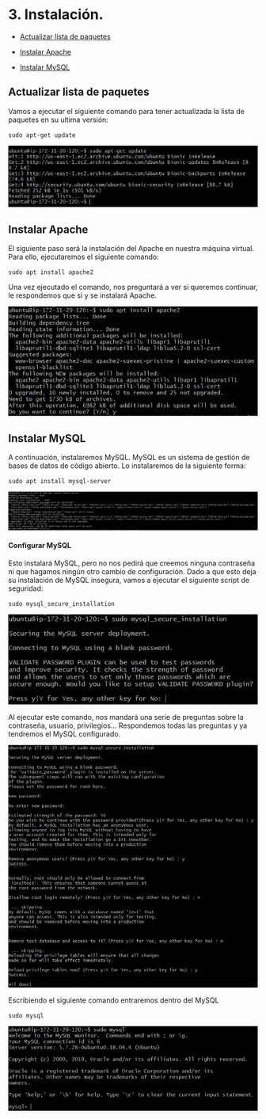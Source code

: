 # 3. Instalación.

- [Actualizar lista de paquetes](#actualizar-lista-de-paquetes)

- [Instalar Apache](#instalar-apache)

- [Instalar MySQL](#instalar-mysql)

## Actualizar lista de paquetes

Vamos a ejecutar el siguiente comando para tener actualizada la lista de paquetes en su ultima versión:

    sudo apt-get update

![](images/tarea-2/listado_de_paquetes.PNG)

## Instalar Apache

El siguiente paso será la instalación del Apache en nuestra máquina virtual. Para ello, ejecutaremos el siguiente comando:

    sudo apt install apache2

Una vez ejecutado el comando, nos preguntará a ver si queremos continuar, le respondemos que si y se instalará Apache.

![](images/tarea-2/instalacion_apache.PNG) 

## Instalar MySQL

A continuación, instalaremos MySQL. MySQL es un sistema de gestión de bases de datos de código abierto. Lo instalaremos de la siguiente forma:

    sudo apt install mysql-server

![](images/tarea-2/instalacion_mysql.PNG)

#### Configurar MySQL

Esto instalará MySQL, pero no nos pedirá que creemos ninguna contraseña ni que hagamos ningún otro cambio de configuración. Dado a que esto deja su instalación de MySQL insegura, vamos a ejecutar el siguiente script de seguridad:

    sudo mysql_secure_installation

![](images/tarea-2/configuracion_mysql_1.PNG)

Al ejecutar este comando, nos mandará una serie de preguntas sobre la contraseña, usuario, privilegios... Respondemos todas las preguntas y ya tendremos el MySQL configurado.

![](images/tarea-2/configuracion_mysql_2.PNG)

Escribiendo el siguiente comando entraremos dentro del MySQL

    sudo mysql

![](images/tarea-2/configuracion_mysql_3.PNG)


